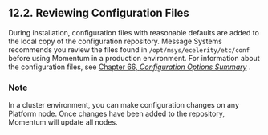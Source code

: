 ## 12.2. Reviewing Configuration Files

During installation, configuration files with reasonable defaults are added to the local copy of the configuration repository. Message Systems recommends you review the files found in `/opt/msys/ecelerity/etc/conf` before using Momentum in a production environment. For information about the configuration files, see [Chapter 66, *Configuration Options Summary*](config.options.summary "Chapter 66. Configuration Options Summary") .

### Note

In a cluster environment, you can make configuration changes on any Platform node. Once changes have been added to the repository, Momentum will update all nodes.
